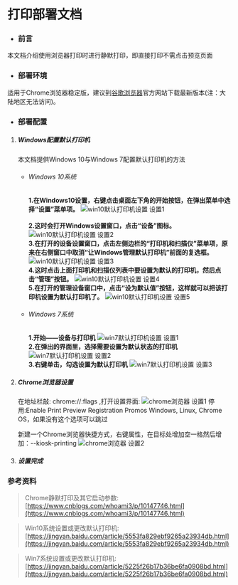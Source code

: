 # 打印部署文档
* ### 前言
本文档介绍使用浏览器打印时进行静默打印，即直接打印不需点击预览页面
+ ### 部署环境

适用于Chrome浏览器稳定版，建议到[谷歌浏览器](https://www.google.com/intl/zh-HK/chrome/?brand=CHBD&gclid=EAIaIQobChMIrbfm97f04AIVEq6WCh2NlwHhEAAYASAAEgJBlvD_BwE&gclsrc=aw.ds)官方网站下载最新版本(注：大陆地区无法访问)。
* ### 部署配置

1. ##### Windows配置默认打印机
    本文档提供Windows 10与Windows 7配置默认打印机的方法
    * ###### Windows 10系统
        **1.在Windows10设置，右键点击桌面左下角的开始按钮，在弹出菜单中选择“设置”菜单项。**
        ![win10默认打印机设置 设置1](./win10默认打印机设置-步骤1.jpg)
        <br/>   
        **2.这时会打开Windows设置窗口，点击“设备”图标。**
        ![win10默认打印机设置 设置2](./win10默认打印机设置-步骤2.jpg)
        <br/>
        **3.在打开的设备设置窗口，点击左侧边栏的“打印机和扫描仪”菜单项，原来在右侧窗口中取消“让Windows管理默认打印机”前面的复选框。**
        ![win10默认打印机设置 设置3](./win10默认打印机设置-步骤3.jpg)
        <br/>
        **4.这时点击上面打印机和扫描仪列表中要设置为默认的打印机，然后点击“管理”按钮。**
        ![win10默认打印机设置 设置4](./win10默认打印机设置-步骤4.jpg)
        <br/>
        **5.在打开的管理设备窗口中，点击“设为默认值”按钮，这样就可以把该打印机设置为默认打印机了。**
        ![win10默认打印机设置 设置5](./win10默认打印机设置-步骤5.jpg)
        <br/>

    * ###### Windows 7系统
        **1.开始——设备与打印机**
        ![win7默认打印机设置 设置1](./win7默认打印机设置-步骤1.jpg)
        <br/>
        **2.在弹出的界面里，选择需要设置为默认状态的打印机**
        ![win7默认打印机设置 设置2](./win7默认打印机设置-步骤2.jpg)
        <br/>
        **3.右键单击，勾选设置为默认打印机**
        ![win7默认打印机设置 设置3](./win7默认打印机设置-步骤3.jpg)
        <br/>
2. ##### Chrome浏览器设置
    在地址栏敲: chrome://:flags ,打开设置界面:
    ![chrome浏览器 设置1](./chrome设置-步骤1.jpg)
    停用:Enable Print Preview Registration Promos Windows, Linux, Chrome OS，如果没有这个选项可以跳过
    
    新建一个Chrome浏览器快捷方式，右键属性，在目标处增加空一格然后增加：--kiosk-printing
     ![chrome浏览器 设置2](./chrome设置-步骤2.jpg)

3. ##### 设置完成

### 参考资料
>Chrome静默打印及其它启动参数:[https://www.cnblogs.com/whoami3/p/10147746.html](https://www.cnblogs.com/whoami3/p/10147746.html)

>Win10系统设置或更改默认打印机:[https://jingyan.baidu.com/article/5553fa829ebf9265a23934db.html](https://jingyan.baidu.com/article/5553fa829ebf9265a23934db.html)

>Win7系统设置或更改默认打印机:[https://jingyan.baidu.com/article/5225f26b17b36be6fa0908bd.html](https://jingyan.baidu.com/article/5225f26b17b36be6fa0908bd.html)